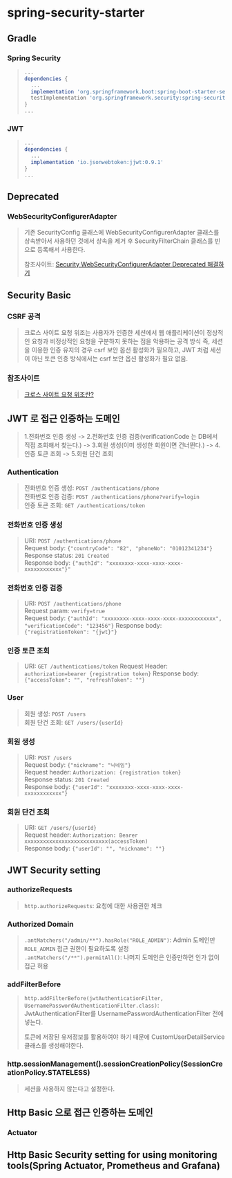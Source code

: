# spring-security-starter
## Gradle
### Spring Security
> ```groovy
> ...
> dependencies {
>   ...
>   implementation 'org.springframework.boot:spring-boot-starter-security'
>   testImplementation 'org.springframework.security:spring-security-test'
> }
> ...
> ```

### JWT
> ```groovy
> ...
> dependencies {
>   ...
>   implementation 'io.jsonwebtoken:jjwt:0.9.1'
> }
> ...
> ```

## Deprecated
### WebSecurityConfigurerAdapter
> 기존 SecurityConfig 클래스에 WebSecurityConfigurerAdapter 클래스를 상속받아서 사용하던 것에서 상속을 제거 후 
> SecurityFilterChain 클래스를 빈으로 등록해서 사용한다.
> 
> 참조사이트: [Security WebSecurityConfigurerAdapter Deprecated 해결하기](https://devlog-wjdrbs96.tistory.com/434)

## Security Basic
### CSRF 공격
> 크로스 사이트 요청 위조는 사용자가 인증한 세션에서 웹 애플리케이션이 정상적인 요청과 비정상적인 요청을 구분하지 못하는 점을 악용하는 공격 방식
> 즉, 세션을 이용한 인증 유지의 경우 csrf 보안 옵션 활성화가 필요하고, JWT 처럼 세션이 아닌 토큰 인증 방식에서는 csrf 보안 옵션 활성화가 필요 없음.

### 참조사이트
> [크로스 사이트 요청 위조란?](https://nordvpn.com/ko/blog/csrf/)

## JWT 로 접근 인증하는 도메인
> 1.전화번호 인증 생성 -> 2.전화번호 인증 검증(verificationCode 는 DB에서 직접 조회해서 찾는다.) 
> -> 3.회원 생성(이미 생성한 회원이면 건너뛴다.) -> 4.인증 토큰 조회 -> 5.회원 단건 조회

### Authentication
> 전화번호 인증 생성: `POST /authentications/phone`  
> 전화번호 인증 검증: `POST /authentications/phone?verify=login`  
> 인증 토큰 조회: `GET /authentications/token`  

### 전화번호 인증 생성
> URI: `POST /authentications/phone`  
> Request body: `{"countryCode": "82", "phoneNo": "01012341234"}`  
> Response status: `201 Created`   
> Response body: `{"authId": "xxxxxxxx-xxxx-xxxx-xxxx-xxxxxxxxxxxx"}"`

### 전화번호 인증 검증
> URI: `POST /authentications/phone`  
> Request param: `verify=true`  
> Request body: `{"authId": "xxxxxxxx-xxxx-xxxx-xxxx-xxxxxxxxxxxx", "verificationCode": "123456"}`
> Response body: `{"registrationToken": "{jwt}"}`  

### 인증 토큰 조회
> URI: `GET /authentications/token`
> Request Header: `authorization=bearer {registration token}`
> Response body: `{"accessToken": "", "refreshToken": ""}`

### User
> 회원 생성: `POST /users`    
> 회원 단건 조회: `GET /users/{userId}`    

###  회원 생성
> URI: `POST /users`  
> Request body: `{"nickname": "닉네임"}`  
> Request header: `Authorization: {registration token}`    
> Response status: `201 Created`  
> Response body: `{"userId": "xxxxxxxx-xxxx-xxxx-xxxx-xxxxxxxxxxxx"}`  

### 회원 단건 조회
> URI: `GET /users/{userId}`  
> Request header: `Authorization: Bearer xxxxxxxxxxxxxxxxxxxxxxxxxxx(accessToken)`  
> Response body: `{"userId": "", "nickname": ""}`

## JWT Security setting
### authorizeRequests
> `http.authorizeRequests`: 요청에 대한 사용권한 체크

### Authorized Domain
> `.antMatchers("/admin/**").hasRole("ROLE_ADMIN")`: Admin 도메인만 `ROLE_ADMIN` 접근 권한이 필요하도록 설정  
> `.antMatchers("/**").permitAll()`: 나머지 도메인은 인증만하면 인가 없이 접근 허용

### addFilterBefore
> `http.addFilterBefore(jwtAuthenticationFilter, UsernamePasswordAuthenticationFilter.class)`:
> JwtAuthenticationFilter를 UsernamePasswordAuthenticationFilter 전에 넣는다.
>
> 토큰에 저장된 유저정보를 활용하여야 하기 때문에 CustomUserDetailService 클래스를 생성해야한다.

### http.sessionManagement().sessionCreationPolicy(SessionCreationPolicy.STATELESS)
> 세션을 사용하지 않는다고 설정한다.

## Http Basic 으로 접근 인증하는 도메인
### Actuator 
> 

## Http Basic Security setting for using monitoring tools(Spring Actuator, Prometheus and Grafana)


